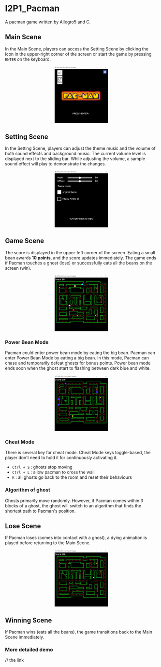 # I2P1_Pacman

A pacman game written by Allegro5 and C.

## Main Scene

In the Main Scene, players can access the Setting Scene by clicking the icon in the upper-right corner of the screen or start the game by pressing `ENTER` on the keyboard.

<p align="center">
  <img src="./Scene_photo/main_scene.png" width="35%" height="35%">
</p>

## Setting Scene

In the Setting Scene, players can adjust the theme music and the volume of both sound effects and background music. The current volume level is displayed next to the sliding bar. While adjusting the volume, a sample sound effect will play to demonstrate the changes.

<p align="center">
  <img src="./Scene_photo/Setting_Scene.png" width="35%" height="35%">
</p>

## Game Scene

The score is displayed in the upper-left corner of the screen. Eating a small bean awards **10 points**, and the score updates immediately. The game ends if Pacman touches a ghost (lose) or successfully eats all the beans on the screen (win).

<p align="center">
  <img src="./Scene_photo/Game_Scene.png" width="35%" height="35%">
</p>

### Power Bean Mode

Pacman could enter power bean mode by eating the big bean. Pacman can enter Power Bean Mode by eating a big bean. In this mode, Pacman can chase and temporarily defeat ghosts for bonus points. Power bean mode ends soon when the ghost start to flashing between dark blue and white.

<p align="center">
  <img src="./Scene_photo/powerbean_mode.png" width="35%" height="35%">
</p>

### Cheat Mode

There is several key for cheat mode. Cheat Mode keys toggle-based, the player don't need to hold it for continuously activating it.

- `Ctrl + S` : ghosts stop moving
- `Ctrl + L` : allow pacman to cross the wall
- `K` : all ghosts go back to the room and reset their behaviours

### Algorithm of ghost

Ghosts primarily move randomly. However, if Pacman comes within 3 blocks of a ghost, the ghost will switch to an algorithm that finds the shortest path to Pacman's position.

## Lose Scene

If Pacman loses (comes into contact with a ghost), a dying animation is played before returning to the Main Scene.

<p align="center">
  <img src="./Scene_photo/dying_animation.png" width="35%" height="35%">
</p>

## Winning Scene

If Pacman wins (eats all the beans), the game transitions back to the Main Scene immediately.

### More detailed demo

// the link
